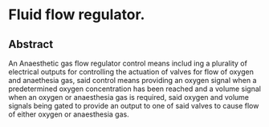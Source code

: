 # Fluid flow regulator.

## Abstract
An Anaesthetic gas flow regulator control means includ ing a plurality of electrical outputs for controlling the actuation of valves for flow of oxygen and anaethesia gas, said control means providing an oxygen signal when a predetermined oxygen concentration has been reached and a volume signal when an oxygen or anaesthesia gas is required, said oxygen and volume signals being gated to provide an output to one of said valves to cause flow of either oxygen or anaesthesia gas.